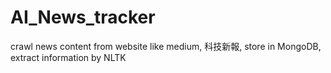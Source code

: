 # AI_News_tracker
crawl news content from website like medium, 科技新報, store in MongoDB, extract information by NLTK
